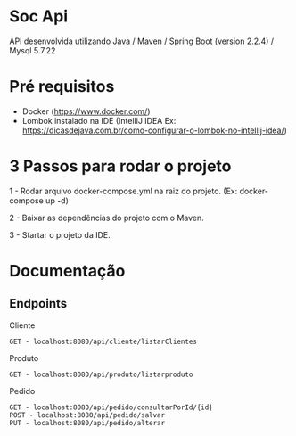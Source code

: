 # Soc Api

API desenvolvida utilizando Java / Maven / Spring Boot (version 2.2.4) / Mysql 5.7.22

# Pré requisitos

- Docker (https://www.docker.com/)
- Lombok instalado na IDE (IntelliJ IDEA Ex: https://dicasdejava.com.br/como-configurar-o-lombok-no-intellij-idea/)

# 3 Passos para rodar o projeto

1 - Rodar arquivo docker-compose.yml na raiz do projeto. (Ex: docker-compose up -d)

2 - Baixar as dependências do projeto com o Maven.

3 - Startar o projeto da IDE.

# Documentação

## Endpoints

Cliente
```
GET - localhost:8080/api/cliente/listarClientes
```

Produto
```
GET - localhost:8080/api/produto/listarproduto
```

Pedido

```
GET - localhost:8080/api/pedido/consultarPorId/{id}
POST - localhost:8080/api/pedido/salvar
PUT - localhost:8080/api/pedido/alterar
```

